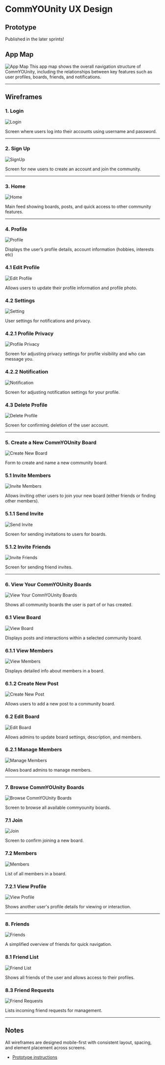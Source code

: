 # CommYOUnity UX Design

## Prototype
Published in the later sprints!

## App Map
![App Map](ux-design/App%20Map.png)
This app map shows the overall navigation structure of CommYOUnity, including the relationships between key features such as user profiles, boards, friends, and notifications.

---

## Wireframes

### 1. Login
![Login](ux-design/Login.png)

Screen where users log into their accounts using username and password.

---

### 2. Sign Up
![SignUp](ux-design/SignUp.png)

Screen for new users to create an account and join the community.

---

### 3. Home
![Home](ux-design/Home.png)

Main feed showing boards, posts, and quick access to other community features.

---

### 4. Profile
![Profile](ux-design/Profile.png)

Displays the user’s profile details, account information (hobbies, interests etc)

### 4.1 Edit Profile
![Edit Profile](ux-design/Edit%20Profile.png)

Allows users to update their profile information and profile photo.

### 4.2 Settings
![Setting](ux-design/Setting.png)

User settings for notifications and privacy.

### 4.2.1 Profile Privacy
![Profile Privacy](ux-design/Profile%20Privacy.png)

Screen for adjusting privacy settings for profile visibility and who can message you.

### 4.2.2 Notification
![Notification](ux-design/Notification.png)

Screen for adjusting notification settings for your profile.

### 4.3 Delete Profile
![Delete Profile](ux-design/Delete%20Profile.png)

Screen for confirming deletion of the user account.

---

### 5. Create a New CommYOUnity Board
![Create New Board](ux-design/Create%20New%20Board.png)

Form to create and name a new community board.

### 5.1 Invite Members
![Invite Members](ux-design/Invite%20Members.png)

Allows inviting other users to join your new board (either friends or finding other members).

### 5.1.1 Send Invite
![Send Invite](ux-design/Send%20Invite.png)

Screen for sending invitations to users for boards.

### 5.1.2 Invite Friends
![Invite Friends](ux-design/Invite%20Friends.png)

Screen for sending friend invites.

---

### 6. View Your CommYOUnity Boards
![View Your CommYOUnity Boards](ux-design/View%20Your%20CommYOUnity%20Boards.png)

Shows all community boards the user is part of or has created.

### 6.1 View Board
![View Board](ux-design/View%20Board.png)

Displays posts and interactions within a selected community board.

### 6.1.1 View Members
![View Members](ux-design/View%20Members.png)

Displays detailed info about members in a board.

### 6.1.2 Create New Post
![Create New Post](ux-design/Create%20New%20Post.png)

Allows users to add a new post to a community board.

### 6.2 Edit Board
![Edit Board](ux-design/Edit%20Board.png)

Allows admins to update board settings, description, and members.

### 6.2.1 Manage Members
![Manage Members](ux-design/Manage%20Members.png)

Allows board admins to manage members.

---

### 7. Browse CommYOUnity Boards
![Browse CommYOUnity Boards](ux-design/Browse%20CommYOUnity%20Boards.png)

Screen to browse all available commyounity boards.

### 7.1 Join
![Join](ux-design/Join.png)

Screen to confirm joining a new board.

### 7.2 Members
![Members](ux-design/Members.png)

List of all members in a board.

### 7.2.1 View Profile
![View Profile](ux-design/View%20Profile.png)

Shows another user's profile details for viewing or interaction.

---

### 8. Friends
![Friends](ux-design/Friends.png)

A simplified overview of friends for quick navigation.

### 8.1 Friend List
![Friend List](ux-design/Friend%20List.png)

Shows all friends of the user and allows access to their profiles.

### 8.3 Friend Requests
![Friend Requests](ux-design/Friend%20Requests.png)

Lists incoming friend requests for management.

---

## Notes
All wireframes are designed mobile-first with consistent layout, spacing, and element placement across screens.

- [Prototype instructions](instructions-0b-prototyping.md)


